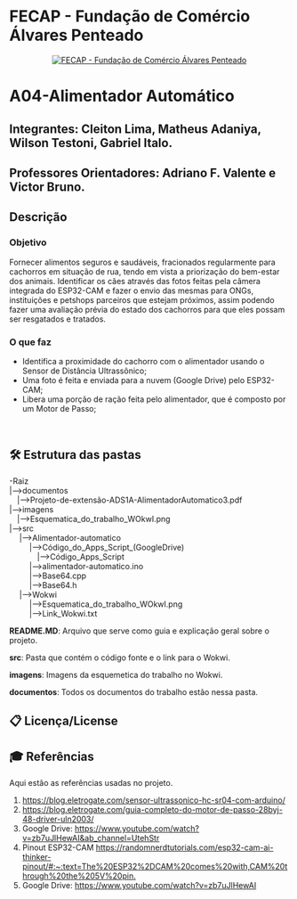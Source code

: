 # FECAP - Fundação de Comércio Álvares Penteado

<p align="center">
<a href= "https://www.fecap.br/"><img src="https://encrypted-tbn0.gstatic.com/images?q=tbn:ANd9GcRhZPrRa89Kma0ZZogxm0pi-tCn_TLKeHGVxywp-LXAFGR3B1DPouAJYHgKZGV0XTEf4AE&usqp=CAU" alt="FECAP - Fundação de Comércio Álvares Penteado" border="0"></a>
</p>

# A04-Alimentador Automático

## Integrantes: Cleiton Lima, Matheus Adaniya, Wilson Testoni, Gabriel Italo.

## Professores Orientadores: Adriano F. Valente e Victor Bruno.

## Descrição

### Objetivo
Fornecer alimentos seguros e saudáveis, fracionados regularmente para cachorros em situação de rua, tendo em vista a priorização do bem-estar dos animais. Identificar os cães através das fotos feitas pela câmera integrada do ESP32-CAM e fazer o envio das mesmas para ONGs, instituições e petshops parceiros que estejam próximos, assim podendo fazer uma avaliação prévia do estado dos cachorros para que eles possam ser resgatados e tratados.

### O que faz

* Identifica a proximidade do cachorro com o alimentador usando o Sensor de Distância Ultrassônico;<br>
* Uma foto é feita e enviada para a nuvem (Google Drive) pelo ESP32-CAM;<br>
* Libera uma porção de ração feita pelo alimentador, que é composto por um Motor de Passo;<br>
<br>

## 🛠 Estrutura das pastas

-Raiz<br>
|-->documentos<br> 
  &emsp;|-->Projeto-de-extensão-ADS1A-AlimentadorAutomatico3.pdf<br>
|-->imagens<br>
  &emsp;|-->Esquematica_do_trabalho_WOkwI.png<br>
|-->src<br>
  &emsp;  |-->Alimentador-automatico<br>
  &emsp; &emsp; |-->Código_do_Apps_Script_(GoogleDrive)<br>
  &emsp; &emsp; &emsp;|-->Código_Apps_Script<br>
  &emsp; &emsp; |-->alimentador-automatico.ino<br>
  &emsp; &emsp; |-->Base64.cpp<br>
  &emsp; &emsp; |-->Base64.h<br>
  &emsp;  |-->Wokwi<br>
  &emsp; &emsp; |-->Esquematica_do_trabalho_WOkwI.png<br>
  &emsp; &emsp; |-->Link_Wokwi.txt<br>
  
<b>README.MD</b>: Arquivo que serve como guia e explicação geral sobre o projeto.

<b>src</b>: Pasta que contém o código fonte e o link para o Wokwi.

<b>imagens</b>: Imagens da esquemetica do trabalho no Wokwi.

<b>documentos</b>: Todos os documentos do trabalho estão nessa pasta.

## 📋 Licença/License

## 🎓 Referências

Aqui estão as referências usadas no projeto.

1. <https://blog.eletrogate.com/sensor-ultrassonico-hc-sr04-com-arduino/>
2. <https://blog.eletrogate.com/guia-completo-do-motor-de-passo-28byj-48-driver-uln2003/>
3. Google Drive: <https://www.youtube.com/watch?v=zb7uJlHewAI&ab_channel=UtehStr>
4. Pinout ESP32-CAM <https://randomnerdtutorials.com/esp32-cam-ai-thinker-pinout/#:~:text=The%20ESP32%2DCAM%20comes%20with,CAM%20through%20the%205V%20pin.>
5. Google Drive: <https://www.youtube.com/watch?v=zb7uJlHewAI>


